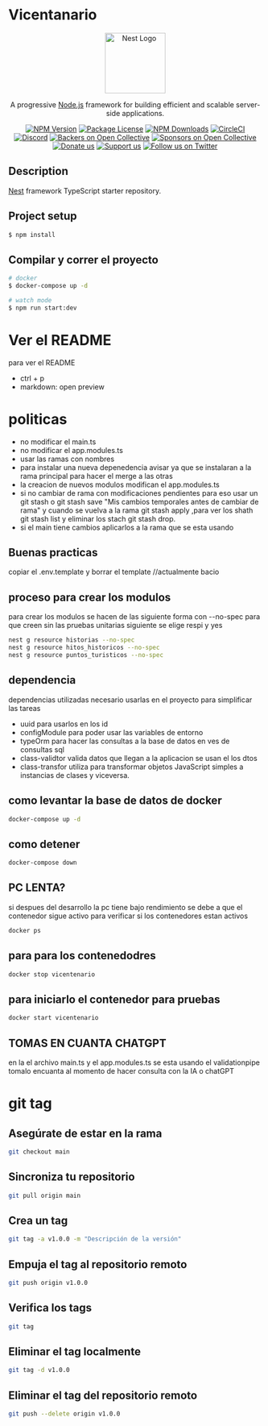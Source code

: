 # Vicentanario
<p align="center">
  <a href="http://nestjs.com/" target="blank"><img src="https://nestjs.com/img/logo-small.svg" width="120" alt="Nest Logo" /></a>
</p>

[circleci-image]: https://img.shields.io/circleci/build/github/nestjs/nest/master?token=abc123def456
[circleci-url]: https://circleci.com/gh/nestjs/nest

  <p align="center">A progressive <a href="http://nodejs.org" target="_blank">Node.js</a> framework for building efficient and scalable server-side applications.</p>
    <p align="center">
<a href="https://www.npmjs.com/~nestjscore" target="_blank"><img src="https://img.shields.io/npm/v/@nestjs/core.svg" alt="NPM Version" /></a>
<a href="https://www.npmjs.com/~nestjscore" target="_blank"><img src="https://img.shields.io/npm/l/@nestjs/core.svg" alt="Package License" /></a>
<a href="https://www.npmjs.com/~nestjscore" target="_blank"><img src="https://img.shields.io/npm/dm/@nestjs/common.svg" alt="NPM Downloads" /></a>
<a href="https://circleci.com/gh/nestjs/nest" target="_blank"><img src="https://img.shields.io/circleci/build/github/nestjs/nest/master" alt="CircleCI" /></a>
<a href="https://discord.gg/G7Qnnhy" target="_blank"><img src="https://img.shields.io/badge/discord-online-brightgreen.svg" alt="Discord"/></a>
<a href="https://opencollective.com/nest#backer" target="_blank"><img src="https://opencollective.com/nest/backers/badge.svg" alt="Backers on Open Collective" /></a>
<a href="https://opencollective.com/nest#sponsor" target="_blank"><img src="https://opencollective.com/nest/sponsors/badge.svg" alt="Sponsors on Open Collective" /></a>
  <a href="https://paypal.me/kamilmysliwiec" target="_blank"><img src="https://img.shields.io/badge/Donate-PayPal-ff3f59.svg" alt="Donate us"/></a>
    <a href="https://opencollective.com/nest#sponsor"  target="_blank"><img src="https://img.shields.io/badge/Support%20us-Open%20Collective-41B883.svg" alt="Support us"></a>
  <a href="https://twitter.com/nestframework" target="_blank"><img src="https://img.shields.io/twitter/follow/nestframework.svg?style=social&label=Follow" alt="Follow us on Twitter"></a>
</p>
  <!--[![Backers on Open Collective](https://opencollective.com/nest/backers/badge.svg)](https://opencollective.com/nest#backer)
  [![Sponsors on Open Collective](https://opencollective.com/nest/sponsors/badge.svg)](https://opencollective.com/nest#sponsor)-->

## Description

[Nest](https://github.com/nestjs/nest) framework TypeScript starter repository.

## Project setup

```bash
$ npm install
```

## Compilar y correr el proyecto

```bash
# docker
$ docker-compose up -d

# watch mode
$ npm run start:dev
```

# Ver el README
para ver el README
- ctrl + p 
- markdown: open preview
# politicas
- no modificar el main.ts
- no modificar el app.modules.ts
- usar las ramas con nombres
- para instalar una nueva depenedencia avisar ya que se instalaran a la rama principal para hacer el merge a las otras 
- la creacion de nuevos modulos modifican el app.modules.ts
- si no cambiar de rama con modificaciones pendientes para eso usar un git stash o git stash save "Mis cambios temporales antes de cambiar de rama" y cuando se vuelva a la rama git stash apply ,para ver los shath git stash list y eliminar los stach git stash drop.
- si el main tiene cambios aplicarlos a la rama que se esta usando
## Buenas practicas
copiar el .env.template y borrar el template //actualmente bacio

## proceso para crear los modulos
para crear los modulos se hacen de las siguiente forma con --no-spec para que creen sin las pruebas unitarias
siguiente se elige respi y yes
```bash
nest g resource historias --no-spec
nest g resource hitos_historicos --no-spec
nest g resource puntos_turisticos --no-spec
```
## dependencia
dependencias utilizadas necesario usarlas en el proyecto para simplificar las tareas
- uuid para usarlos en los id
- configModule para poder usar las variables de entorno
- typeOrm para hacer las consultas a la base de datos en ves de consultas sql
- class-validtor valida datos que llegan a la aplicacion se usan el los dtos
- class-transfor  utiliza para transformar objetos JavaScript simples a instancias de clases y viceversa.

## como levantar la base de datos de docker
```bash
docker-compose up -d
```
## como detener
```bash 
docker-compose down
```
## PC LENTA?
si despues del desarrollo la pc tiene bajo rendimiento se debe a que el contenedor sigue activo para verificar si los contenedores estan activos 
```bash 
docker ps
```
## para para los contenedodres
```bash 
docker stop vicentenario
```
## para iniciarlo el contenedor para pruebas
```bash 
docker start vicentenario
```
## TOMAS EN CUANTA CHATGPT
en la el archivo main.ts y el app.modules.ts se esta usando el validationpipe tomalo encuanta al momento de hacer consulta con la IA o chatGPT

# git tag
## Asegúrate de estar en la rama
```bash 
git checkout main
```
## Sincroniza tu repositorio
```bash 
git pull origin main
```
## Crea un tag
```bash 
git tag -a v1.0.0 -m "Descripción de la versión"
```
## Empuja el tag al repositorio remoto
```bash 
git push origin v1.0.0
```
## Verifica los tags
```bash 
git tag
```
## Eliminar el tag localmente
```bash 
git tag -d v1.0.0
```
## Eliminar el tag del repositorio remoto
```bash 
git push --delete origin v1.0.0
```